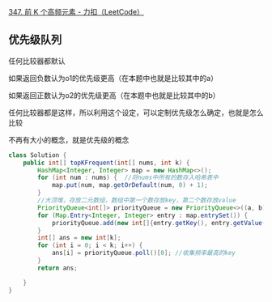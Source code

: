 [347. 前 K 个高频元素 - 力扣（LeetCode）](https://leetcode.cn/problems/top-k-frequent-elements/description/)





## 优先级队列



任何比较器都默认

如果返回负数认为o1的优先级更高（在本题中也就是比较其中的a）

 如果返回正数认为o2的优先级更高（在本题中也就是比较其中的b）

任何比较器都是这样，所以利用这个设定，可以定制优先级怎么确定，也就是怎么比较

不再有大小的概念，就是优先级的概念





```java
class Solution {
    public int[] topKFrequent(int[] nums, int k) {
        HashMap<Integer, Integer> map = new HashMap<>();
        for (int num : nums) {  //将nums中所有的数存入哈希表中
            map.put(num, map.getOrDefault(num, 0) + 1);
        }
        //大顶堆，存放二元数组，数组中第一个数存放key，第二个数存放value
        PriorityQueue<int[]> priorityQueue = new PriorityQueue<>((a, b) -> b[1] - a[1]);
        for (Map.Entry<Integer, Integer> entry : map.entrySet()) {
            priorityQueue.add(new int[]{entry.getKey(), entry.getValue()});
        }
        int[] ans = new int[k];
        for (int i = 0; i < k; i++) {
            ans[i] = priorityQueue.poll()[0]; //收集频率最高的key
        }
        return ans;

    }
}
```